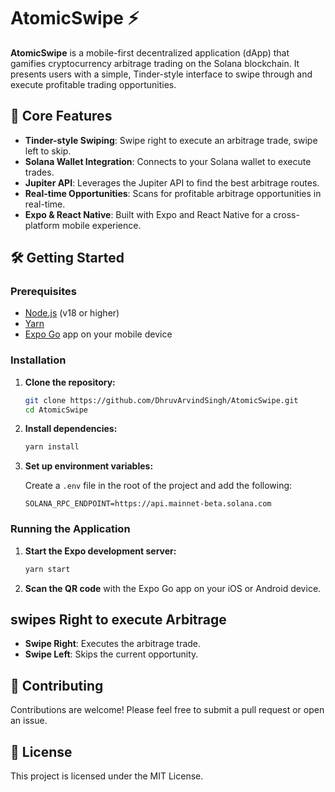 

# AtomicSwipe ⚡

**AtomicSwipe** is a mobile-first decentralized application (dApp) that gamifies cryptocurrency arbitrage trading on the Solana blockchain. It presents users with a simple, Tinder-style interface to swipe through and execute profitable trading opportunities.

## 🚀 Core Features

- **Tinder-style Swiping**: Swipe right to execute an arbitrage trade, swipe left to skip.
- **Solana Wallet Integration**: Connects to your Solana wallet to execute trades.
- **Jupiter API**: Leverages the Jupiter API to find the best arbitrage routes.
- **Real-time Opportunities**: Scans for profitable arbitrage opportunities in real-time.
- **Expo & React Native**: Built with Expo and React Native for a cross-platform mobile experience.

## 🛠️ Getting Started

### Prerequisites

- [Node.js](https://nodejs.org/) (v18 or higher)
- [Yarn](https://yarnpkg.com/)
- [Expo Go](https://expo.dev/client) app on your mobile device

### Installation

1. **Clone the repository:**

   ```bash
   git clone https://github.com/DhruvArvindSingh/AtomicSwipe.git
   cd AtomicSwipe
   ```

2. **Install dependencies:**

   ```bash
   yarn install
   ```

3. **Set up environment variables:**

   Create a `.env` file in the root of the project and add the following:

   ```
   SOLANA_RPC_ENDPOINT=https://api.mainnet-beta.solana.com
   ```

### Running the Application

1. **Start the Expo development server:**

   ```bash
   yarn start
   ```

2. **Scan the QR code** with the Expo Go app on your iOS or Android device.

##  swipes Right to execute Arbitrage

- **Swipe Right**: Executes the arbitrage trade.
- **Swipe Left**: Skips the current opportunity.

## 🤝 Contributing

Contributions are welcome! Please feel free to submit a pull request or open an issue.

## 📄 License

This project is licensed under the MIT License.

